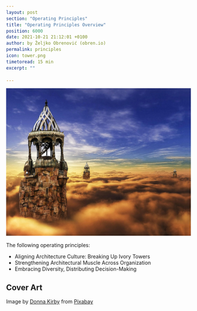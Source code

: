 ```yaml
---
layout: post
section: "Operating Principles"
title: "Operating Principles Overview"
position: 6000
date: 2021-10-21 21:12:01 +0100
author: by Željko Obrenović (obren.io)
permalink: principles
icon: tower.png
timetoread: 15 min
excerpt: ""

---
```

![](assets/images/arch/fantasy-782001_1920.jpg)


The following operating principles:
* Aligning Architecture Culture: Breaking Up Ivory Towers
* Strengthening Architectural Muscle Across Organization
* Embracing Diversity, Distributing Decision-Making


## Cover Art

Image by <a href="https://pixabay.com/users/dlee-271284/?utm_source=link-attribution&amp;utm_medium=referral&amp;utm_campaign=image&amp;utm_content=782001">Donna Kirby</a> from <a href="https://pixabay.com/?utm_source=link-attribution&amp;utm_medium=referral&amp;utm_campaign=image&amp;utm_content=782001">Pixabay</a>
